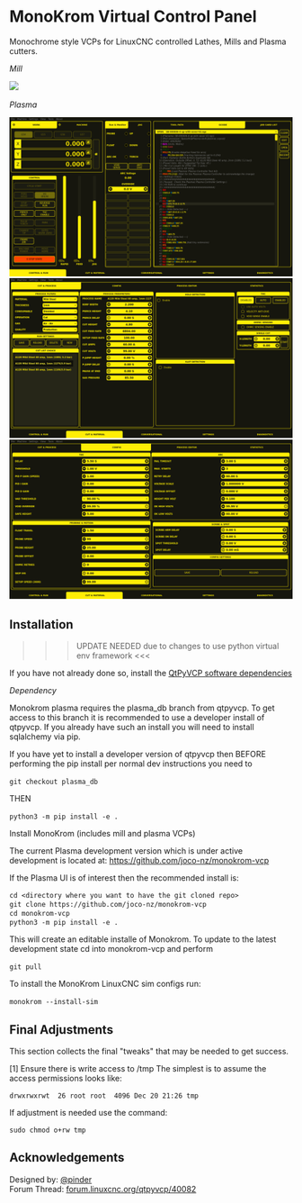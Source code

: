# MonoKrom Virtual Control Panel

Monochrome style VCPs for LinuxCNC controlled Lathes, Mills and Plasma cutters.

*Mill*

![](docs/images/Web19201.png)


*Plasma*

![](docs/images/plasma/main.png)
![](docs/images/plasma/cut_material.png)
![](docs/images/plasma/cut_material_config.png)



## Installation


>>> UPDATE NEEDED due to changes to use python virtual env framework <<<

If you have not already done so, install the [QtPyVCP software dependencies](http://www.qtpyvcp.com/install/prerequisites.html#software-dependencies)

*Dependency*

Monokrom plasma requires the plasma_db branch from qtpyvcp.  To get access to this branch it is recommended to use a developer install of qtpyvcp. If you already have such an install you will need to install sqlalchemy via pip.

If you have yet to install a developer version of qtpyvcp then BEFORE performing the pip install per normal dev instructions you need to

`git checkout plasma_db`

THEN

`python3 -m pip install -e .`


Install MonoKrom (includes mill and plasma VCPs)

The current Plasma development version which is under active development is located at:
https://github.com/joco-nz/monokrom-vcp

If the Plasma UI is of interest then the recommended install is:

```
cd <directory where you want to have the git cloned repo>
git clone https://github.com/joco-nz/monokrom-vcp
cd monokrom-vcp
python3 -m pip install -e .
```
This will create an editable installe of Monokrom.  To update to the latest development state cd into monokrom-vcp and perform

`git pull`


To install the MonoKrom LinuxCNC sim configs run:

`monokrom --install-sim`


## Final Adjustments
This section collects the final "tweaks" that may be needed to get success.

[1] Ensure there is write access to /tmp
The simplest is to assume the access permissions looks like:
```
drwxrwxrwt  26 root root  4096 Dec 20 21:26 tmp
```

If adjustment is needed use the command:
```
sudo chmod o+rw tmp
```


## Acknowledgements

Designed by: [@pinder](https://forum.linuxcnc.org/cb-profile/pinder)  
Forum Thread: [forum.linuxcnc.org/qtpyvcp/40082](https://forum.linuxcnc.org/qtpyvcp/40082)
